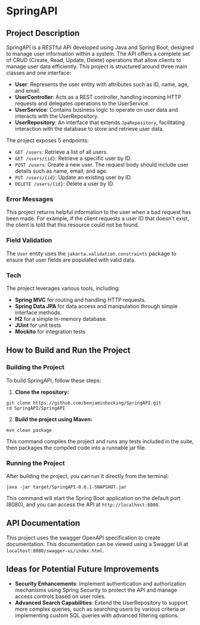 # SpringAPI

## Project Description

SpringAPI is a RESTful API developed using Java and Spring Boot, designed to manage user information within a system. The API offers a complete set of CRUD (Create, Read, Update, Delete) operations that allow clients to manage user data efficiently. This project is structured around three main classes and one interface:

- **User**: Represents the user entity with attributes such as ID, name, age, and email.
- **UserController**: Acts as a REST controller, handling incoming HTTP requests and delegates operations to the UserService.
- **UserService**: Contains business logic to operate on user data and interacts with the UserRepository.
- **UserRepository**: An interface that extends `JpaRepository`, facilitating interaction with the database to store and retrieve user data.

The project exposes 5 endpoints:
- `GET /users`: Retrieve a list of all users.
- `GET /users/{id}`: Retrieve a specific user by ID.
- `POST /users`: Create a new user. The request body should include user details such as name, email, and age.
- `PUT /users/{id}`: Update an existing user by ID.
- `DELETE /users/{id}`: Delete a user by ID.

### Error Messages

This project returns helpful information to the user when a bad request has been made. For example, if the client requests a user ID that doesn't exist, the client is told that this resource could not be found.

### Field Validation

The `User` entity uses the `jakarta.validation.constraints` package to ensure that user fields are populated with valid data.

### Tech

The project leverages various tools, including:

- **Spring MVC** for routing and handling HTTP requests.
- **Spring Data JPA** for data access and manipulation through simple interface methods.
- **H2** for a simple in-memory database.
- **JUint** for unit tests
- **Mockito** for integration tests


## How to Build and Run the Project

### Building the Project

To build SpringAPI, follow these steps:

1. **Clone the repository:**

```
git clone https://github.com/benjaminhocking/SpringAPI.git
cd SpringAPI/SpringAPI
```

2. **Build the project using Maven:**

```
mvn clean package
```

This command compiles the project and runs any tests included in the suite, then packages the compiled code into a runnable jar file.

### Running the Project

After building the project, you can run it directly from the terminal:

```
java -jar target/SpringAPI-0.0.1-SNAPSHOT.jar
```

This command will start the Spring Boot application on the default port (8080), and you can access the API at `http://localhost:8080`.


## API Documentation

This project uses the swagger OpenAPI specification to create documentation.
This documentation can be viewed using a Swagger UI at `localhost:8080/swagger-ui/index.html`.

## Ideas for Potential Future Improvements

- **Security Enhancements**: Implement authentication and authorization mechanisms using Spring Security to protect the API and manage access controls based on user roles.
- **Advanced Search Capabilities**: Extend the UserRepository to support more complex queries, such as searching users by various criteria or implementing custom SQL queries with advanced filtering options.
